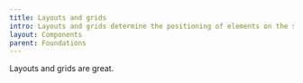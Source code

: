 ```yaml
---
title: Layouts and grids
intro: Layouts and grids determine the positioning of elements on the screen
layout: Components
parent: Foundations
---
```


Layouts and grids are great.
